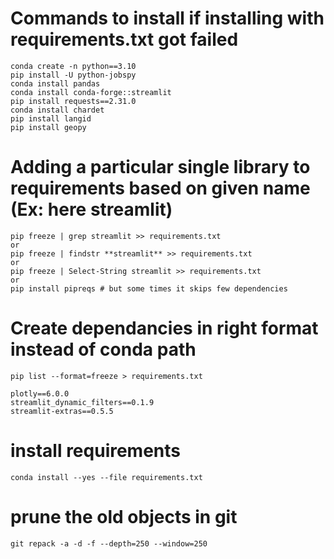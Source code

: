 
# Commands to install if installing with requirements.txt got failed
```
conda create -n python==3.10
pip install -U python-jobspy
conda install pandas
conda install conda-forge::streamlit
pip install requests==2.31.0
conda install chardet
pip install langid
pip install geopy
```

# Adding a particular single library to requirements based on given name (Ex: here streamlit)
```
pip freeze | grep streamlit >> requirements.txt
or 
pip freeze | findstr **streamlit** >> requirements.txt
or 
pip freeze | Select-String streamlit >> requirements.txt
or
pip install pipreqs # but some times it skips few dependencies
```

# Create dependancies in right format instead of conda path
```
pip list --format=freeze > requirements.txt
```

```
plotly==6.0.0
streamlit_dynamic_filters==0.1.9
streamlit-extras==0.5.5
```

# install requirements 
```
conda install --yes --file requirements.txt
```

# prune the old objects in git
```
git repack -a -d -f --depth=250 --window=250
```


